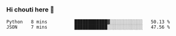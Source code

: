 ### Hi chouti here 👋


<!--START_SECTION:waka-->
```text
Python   8 mins          ████████████▓░░░░░░░░░░░░   50.13 % 
JSON     7 mins          ████████████░░░░░░░░░░░░░   47.56 % 
```
<!--END_SECTION:waka-->

<!--
**l0nl1f3/l0nl1f3** is a ✨ _special_ ✨ repository because its `README.md` (this file) appears on your GitHub profile.

Here are some ideas to get you started:

- 🔭 I’m currently working on ...
- 🌱 I’m currently learning ...
- 👯 I’m looking to collaborate on ...
- 🤔 I’m looking for help with ...
- 💬 Ask me about ...
- 📫 How to reach me: ...
- 😄 Pronouns: ...
- ⚡ Fun fact: ...
-->
